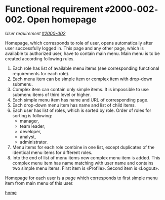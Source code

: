 <h1>Functional requirement <code>#</code>2000<code>-</code>002<code>-</code>002. Open homepage</h1>
<p><em>User requirement <a href='UR2000002.md'>#2000-002</a></em></p>
<p>Homepage, which corresponds to role of user, opens automatically after user successfully logged in. This page and any other page, which is available to authorized user, have to contain main menu. Main menu is to be created according following rules.</p>
<ol>
<li>Each role has list of available menu items (see corresponding functional requirements for each role).</li>
<li>Each menu item can be simple item or complex item with drop-down submenu.</li>
<li>Complex item can contain only simple items. It is impossible to use submenu items of third level or higher.</li>
<li>Each simple menu item has name and URL of corresponding page.</li>
<li>Each drop-down menu item has name and list of child items.</li>
<li>Each user has list of roles, which is sorted by role. Order of roles for sorting is following:<br>
<ul>
<li>manager,</li>
<li>team leader,</li>
<li>developer,</li>
<li>analyst,</li>
<li>administrator.</li>
</ul>
</li>
<li>Menu items for each role combine in one list, except duplicates of the identical menu items for different roles.</li>
<li>Into the end of list of menu items new complex menu item is added. This complex menu item has name matching with user name and contains two simple menu items. First item is «Profile». Second item is «Logout».</li>
</ol>
<p>Homepage for each user is a page which corresponds to first simple menu item from main menu of this user.</p>
<p><a href='index.md'>home</a></p>